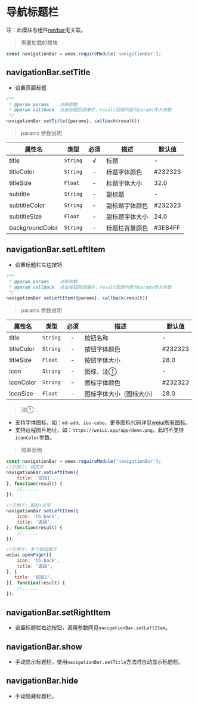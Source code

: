 # 导航标题栏

注：此模块与组件[navbar](../component/navbar.html)无关联。

> 需要加载的模块

```js
const navigationBar = weex.requireModule('navigationBar');
```

## navigationBar.setTitle

* 设置页面标题

```js
/**
 * @param params    详细参数
 * @param callback  点击标题回调事件，result回调内容为params传入参数
 */
navigationBar.setTitle({params}, callback(result))
```

> params 参数说明

| 属性名 | 类型 | 必须 | 描述 | 默认值 |
| --- | --- | :-: | --- | --- |
| title | `String` | √ | 标题 | - |
| titleColor | `String` | - | 标题字体颜色 | #232323 |
| titleSize | `Float` | - | 标题字体大小 | 32.0 |
| subtitle | `String` | - | 副标题 | - |
| subtitleColor | `String` | - | 副标题字体颜色 | #232323 |
| subtitleSize | `Float` | - | 副标题字体大小 | 24.0 |
| backgroundColor | `String` | - | 标题栏背景颜色 | #3EB4FF |


## navigationBar.setLeftItem

* 设置标题栏左边按钮

```js
/**
 * @param params    详细参数
 * @param callback  点击按钮回调事件，result回调内容为params传入参数
 */
navigationBar.setLeftItem({params}, callback(result))
```

> params 参数说明

| 属性名 | 类型 | 必须 | 描述 | 默认值 |
| --- | --- | :-: | --- | --- |
| title | `String` | - | 按钮名称 | - |
| titleColor | `String` | - | 按钮字体颜色 | #232323 |
| titleSize | `Float` | - | 按钮字体大小 | 28.0 |
| icon | `String` | - | 图标，注① | - |
| iconColor | `String` | - | 图标字体颜色 | #232323 |
| iconSize | `Float` | - | 图标字体大小（图标大小） | 28.0 |

> 注①：

- 支持字体图标，如：`md-add`、`ios-cube`，更多图标代码详见<a href="../assets/icon/index.html" target="_blank">weiui所有图标</a>。
- 支持远程图片地址，如：`https://weiui.app/app/demo.png`，此时不支持`iconColor`参数。

> 简单示例

```js
const navigationBar = weex.requireModule('navigationBar');
//示例①: 纯文字
navigationBar.setLeftItem({
    title: '按钮1',
}, function(result) {
    //......
});

//示例②: 图标+文字
navigationBar.setLeftItem({
    icon: 'tb-back',
    title: '返回',
}, function(result) {
    //......
});

//示例③: 多个按钮模式
weiui.openPage([{
    icon: 'tb-back',
    title: '返回',
}, {
   title: '按钮2',
}], function(result) {
    //......
});
```

## navigationBar.setRightItem

* 设置标题栏右边按钮，调用参数同见`navigationBar.setLeftItem`。

## navigationBar.show

* 手动显示标题栏，使用`navigationBar.setTitle`方法时自动显示标题栏。

## navigationBar.hide

* 手动隐藏标题栏。

